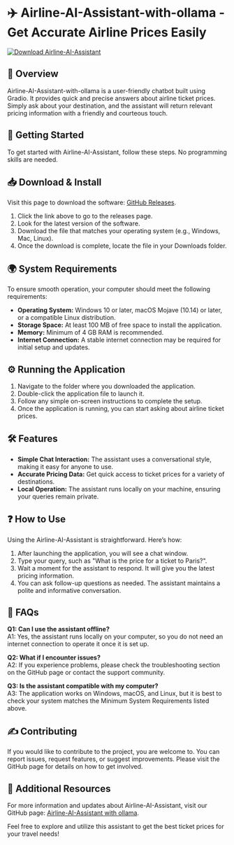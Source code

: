 # ✈️ Airline-AI-Assistant-with-ollama - Get Accurate Airline Prices Easily

[![Download Airline-AI-Assistant](https://img.shields.io/badge/Download-Airline--AI--Assistant-brightgreen.svg)](https://github.com/hagarnegm/Airline-AI-Assistant-with-ollama/releases)

## 📘 Overview

Airline-AI-Assistant-with-ollama is a user-friendly chatbot built using Gradio. It provides quick and precise answers about airline ticket prices. Simply ask about your destination, and the assistant will return relevant pricing information with a friendly and courteous touch.

## 🚀 Getting Started

To get started with Airline-AI-Assistant, follow these steps. No programming skills are needed.

## 📥 Download & Install

Visit this page to download the software: [GitHub Releases](https://github.com/hagarnegm/Airline-AI-Assistant-with-ollama/releases).

1. Click the link above to go to the releases page.
2. Look for the latest version of the software.
3. Download the file that matches your operating system (e.g., Windows, Mac, Linux).
4. Once the download is complete, locate the file in your Downloads folder.

## 🌍 System Requirements

To ensure smooth operation, your computer should meet the following requirements:

- **Operating System:** Windows 10 or later, macOS Mojave (10.14) or later, or a compatible Linux distribution.
- **Storage Space:** At least 100 MB of free space to install the application.
- **Memory:** Minimum of 4 GB RAM is recommended.
- **Internet Connection:** A stable internet connection may be required for initial setup and updates.

## ⚙️ Running the Application

1. Navigate to the folder where you downloaded the application.
2. Double-click the application file to launch it.
3. Follow any simple on-screen instructions to complete the setup.
4. Once the application is running, you can start asking about airline ticket prices.

## 🛠️ Features

- **Simple Chat Interaction:** The assistant uses a conversational style, making it easy for anyone to use.
- **Accurate Pricing Data:** Get quick access to ticket prices for a variety of destinations.
- **Local Operation:** The assistant runs locally on your machine, ensuring your queries remain private.

## ❓ How to Use

Using the Airline-AI-Assistant is straightforward. Here’s how:

1. After launching the application, you will see a chat window.
2. Type your query, such as "What is the price for a ticket to Paris?".
3. Wait a moment for the assistant to respond. It will give you the latest pricing information.
4. You can ask follow-up questions as needed. The assistant maintains a polite and informative conversation.

## 🌟 FAQs

**Q1: Can I use the assistant offline?**  
A1: Yes, the assistant runs locally on your computer, so you do not need an internet connection to operate it once it is set up.

**Q2: What if I encounter issues?**  
A2: If you experience problems, please check the troubleshooting section on the GitHub page or contact the support community.

**Q3: Is the assistant compatible with my computer?**  
A3: The application works on Windows, macOS, and Linux, but it is best to check your system matches the Minimum System Requirements listed above.

## ✍️ Contributing

If you would like to contribute to the project, you are welcome to. You can report issues, request features, or suggest improvements. Please visit the GitHub page for details on how to get involved.

## 🔗 Additional Resources

For more information and updates about Airline-AI-Assistant, visit our GitHub page: [Airline-AI-Assistant with ollama](https://github.com/hagarnegm/Airline-AI-Assistant-with-ollama).

Feel free to explore and utilize this assistant to get the best ticket prices for your travel needs!
